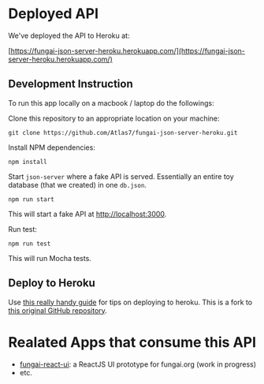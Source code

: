 # Deployed API

We've deployed the API to Heroku at:

[https://fungai-json-server-heroku.herokuapp.com/](https://fungai-json-server-heroku.herokuapp.com/)

## Development Instruction

To run this app locally on a macbook / laptop do the followings:

Clone this repository to an appropriate location on your machine:

```
git clone https://github.com/Atlas7/fungai-json-server-heroku.git
```

Install NPM dependencies:

```
npm install
```

Start `json-server` where a fake API is served. Essentially an entire toy database (that we created) in one `db.json`.

```
npm run start
```

This will start a fake API at [http://localhost:3000](http://localhost:3000).

Run test:

```
npm run test
```

This will run Mocha tests.

## Deploy to Heroku

Use [this really handy guide](https://github.com/Atlas7/json-server-heroku) for tips on deploying to heroku.
This is a fork to [this original GitHub repository](https://github.com/jesperorb/json-server-heroku).

# Realated Apps that consume this API

- [fungai-react-ui](https://github.com/Atlas7/fungai-react-ui): a ReactJS UI prototype for fungai.org (work in progress)
- etc.
